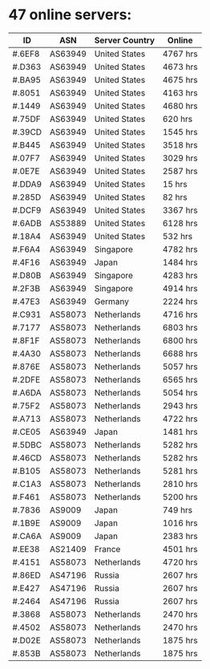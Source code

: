 # 47 online servers:

| ID | ASN | Server Country | Online |
| ------ | ------ | ------ | ------ |
| #.6EF8 | AS63949 | United States | 4767 hrs |
| #.D363 | AS63949 | United States | 4673 hrs |
| #.BA95 | AS63949 | United States | 4675 hrs |
| #.8051 | AS63949 | United States | 4163 hrs |
| #.1449 | AS63949 | United States | 4680 hrs |
| #.75DF | AS63949 | United States | 620 hrs |
| #.39CD | AS63949 | United States | 1545 hrs |
| #.B445 | AS63949 | United States | 3518 hrs |
| #.07F7 | AS63949 | United States | 3029 hrs |
| #.0E7E | AS63949 | United States | 2587 hrs |
| #.DDA9 | AS63949 | United States | 15 hrs |
| #.285D | AS63949 | United States | 82 hrs |
| #.DCF9 | AS63949 | United States | 3367 hrs |
| #.6ADB | AS53889 | United States | 6128 hrs |
| #.18A4 | AS63949 | United States | 532 hrs |
| #.F6A4 | AS63949 | Singapore | 4782 hrs |
| #.4F16 | AS63949 | Japan | 1484 hrs |
| #.D80B | AS63949 | Singapore | 4283 hrs |
| #.2F3B | AS63949 | Singapore | 4914 hrs |
| #.47E3 | AS63949 | Germany | 2224 hrs |
| #.C931 | AS58073 | Netherlands | 4716 hrs |
| #.7177 | AS58073 | Netherlands | 6803 hrs |
| #.8F1F | AS58073 | Netherlands | 6800 hrs |
| #.4A30 | AS58073 | Netherlands | 6688 hrs |
| #.876E | AS58073 | Netherlands | 5057 hrs |
| #.2DFE | AS58073 | Netherlands | 6565 hrs |
| #.A6DA | AS58073 | Netherlands | 5054 hrs |
| #.75F2 | AS58073 | Netherlands | 2943 hrs |
| #.A713 | AS58073 | Netherlands | 4722 hrs |
| #.CE05 | AS63949 | Japan | 1481 hrs |
| #.5DBC | AS58073 | Netherlands | 5282 hrs |
| #.46CD | AS58073 | Netherlands | 5282 hrs |
| #.B105 | AS58073 | Netherlands | 5281 hrs |
| #.C1A3 | AS58073 | Netherlands | 2810 hrs |
| #.F461 | AS58073 | Netherlands | 5200 hrs |
| #.7836 | AS9009 | Japan | 749 hrs |
| #.1B9E | AS9009 | Japan | 1016 hrs |
| #.CA6A | AS9009 | Japan | 2383 hrs |
| #.EE38 | AS21409 | France | 4501 hrs |
| #.4151 | AS58073 | Netherlands | 4720 hrs |
| #.86ED | AS47196 | Russia | 2607 hrs |
| #.E427 | AS47196 | Russia | 2607 hrs |
| #.2464 | AS47196 | Russia | 2607 hrs |
| #.3868 | AS58073 | Netherlands | 2470 hrs |
| #.4502 | AS58073 | Netherlands | 2470 hrs |
| #.D02E | AS58073 | Netherlands | 1875 hrs |
| #.853B | AS58073 | Netherlands | 1875 hrs |

